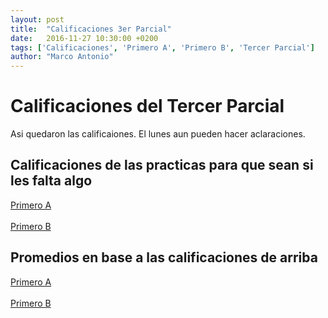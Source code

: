 ```yaml
---
layout: post
title:  "Calificaciones 3er Parcial"
date:   2016-11-27 10:30:00 +0200
tags: ['Calificaciones', 'Primero A', 'Primero B', 'Tercer Parcial']
author: "Marco Antonio"
---
```

# Calificaciones del Tercer Parcial

Asi quedaron las calificaiones. El lunes aun pueden hacer aclaraciones.

## Calificaciones de las practicas para que sean si les falta algo

<a href="https://github.com/marcoC76/marcoc76.github.io/raw/master/pdf/tercerParcial%20A.pdf">Primero A</a>
<br>
<br>
<a href="https://github.com/marcoC76/marcoc76.github.io/raw/master/pdf/tercerParcial%20B.pdf">Primero B</a>

## Promedios en base a las calificaciones de arriba

<a href="https://github.com/marcoC76/marcoc76.github.io/raw/master/pdf/tercerParcialPromedios%20A.pdf">Primero A</a>
<br>
<br>
<a href="https://github.com/marcoC76/marcoc76.github.io/raw/master/pdf/tercerParcialPromedios%20B.pdf">Primero B</a>
